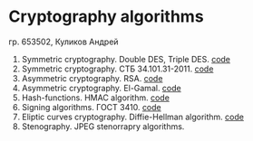 # Cryptography algorithms

гр. 653502, Куликов Андрей

1. Symmetric cryptography. Double DES, Triple DES. [code](des)
2. Symmetric cryptography. СТБ 34.101.31-2011. [code](stb)
3. Asymmetric cryptography. RSA. [code](rsa)
4. Asymmetric cryptography. El-Gamal. [code](el_gamal)
5. Hash-functions. HMAC algorithm. [code](hmac)
6. Signing algorithms. ГОСТ 3410. [code](gost3410)
7. Eliptic curves cryptography. Diffie-Hellman algorithm. [code](diffie-helman)
8. Stenography. JPEG stenorrapry algorithms.
